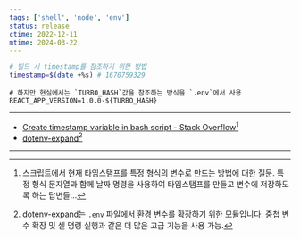 ```yaml
---
tags: ['shell', 'node', 'env']
status: release
ctime: 2022-12-11
mtime: 2024-03-22
---
```


```bash
# 빌드 시 timestamp를 참조하기 위한 방법
timestamp=$(date +%s) # 1670759329
```

```
# 하지만 현실에서는 `TURBO_HASH`값을 참조하는 방식을 `.env`에서 사용
REACT_APP_VERSION=1.0.0-${TURBO_HASH}
```

---

- [Create timestamp variable in bash script - Stack Overflow](https://stackoverflow.com/questions/17066250/create-timestamp-variable-in-bash-script)[^235-1]
- [dotenv-expand](https://github.com/motdotla/dotenv-expand#expand)[^235-2]

---

[^235-1]: 스크립트에서 현재 타임스탬프를 특정 형식의 변수로 만드는 방법에 대한 질문. 특정 형식 문자열과 함께 날짜 명령을 사용하여 타임스탬프를 만들고 변수에 저장하도록 하는 답변들...
[^235-2]: dotenv-expand는 `.env` 파일에서 환경 변수를 확장하기 위한 모듈입니다. 중첩 변수 확장 및 셸 명령 실행과 같은 더 많은 고급 기능을 사용 가능.